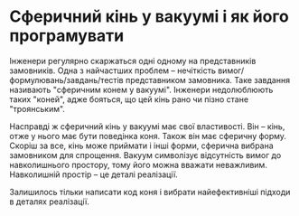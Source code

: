 Сферичний кінь у вакуумі і як його програмувати
====

Інженери регулярно скаржаться одні одному на представників замовників. Одна з найчастших проблем – нечіткість вимог/формулювань/завдань/тестів представником замовника. Таке завдання називають "сферичним конем у вакуумі".
Інженери недолюблюють таких "коней", адже бояться, що цей кінь рано чи пізно стане "троянським". 

Насправді ж сферичний кінь у вакуумі має свої властивості. Він – кінь, отже у нього має бути поведінка коня. Також він має сферичну форму. Скоріш за все, кінь може приймати і інші форми, сферична вибрана замовником для спрощення. Вакуум символізує відсутність вимог до навколишнього простору, тому його можна вважати неважливим. Навколишній простір – це деталі реалізації. 

Залишилось тільки написати код коня і вибрати найефективніші підходи в деталях реалізації.
